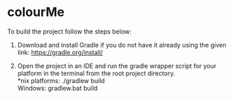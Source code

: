 # colourMe

To build the project follow the steps below:
1. Download and install Gradle if you do not have it already using the given link:
https://gradle.org/install/

2. Open the project in an IDE and run the gradle wrapper script for your platform in the terminal from the root project directory. <br />
*nix platforms: ./gradlew build <br />
Windows: gradlew.bat build